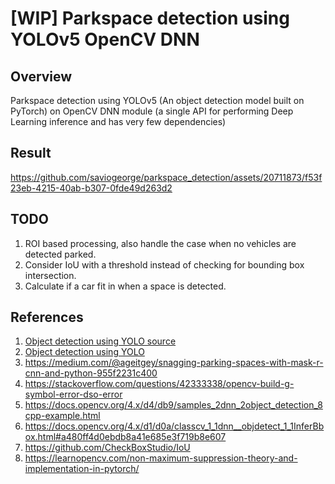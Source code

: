 # [WIP] Parkspace detection using YOLOv5 OpenCV DNN
## Overview
Parkspace detection using YOLOv5 (An object detection model built on PyTorch)
on OpenCV DNN module (a single API for performing Deep Learning inference and has very few dependencies)

## Result


https://github.com/saviogeorge/parkspace_detection/assets/20711873/f53f23eb-4215-40ab-b307-0fde49d263d2

## TODO

1. ROI based processing, also handle the case when no vehicles are detected parked.
2. Consider IoU with a threshold instead of checking for bounding box intersection.
3. Calculate if a car fit in when a space is detected. 

## References

1. [Object detection using YOLO source](https://github.com/spmallick/learnopencv/tree/master/Object-Detection-using-YOLOv5-and-OpenCV-DNN-in-CPP-and-Python)
2. [Object detection using YOLO](https://learnopencv.com/object-detection-using-yolov5-and-opencv-dnn-in-c-and-python/)
3. https://medium.com/@ageitgey/snagging-parking-spaces-with-mask-r-cnn-and-python-955f2231c400
4. https://stackoverflow.com/questions/42333338/opencv-build-g-symbol-error-dso-error
5. https://docs.opencv.org/4.x/d4/db9/samples_2dnn_2object_detection_8cpp-example.html
6. https://docs.opencv.org/4.x/d1/d0a/classcv_1_1dnn__objdetect_1_1InferBbox.html#a480ff4d0ebdb8a41e685e3f719b8e607
7. https://github.com/CheckBoxStudio/IoU
8. https://learnopencv.com/non-maximum-suppression-theory-and-implementation-in-pytorch/





